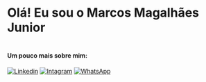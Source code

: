 <h1> Olá! Eu sou o Marcos Magalhães Junior<h1/>
  
  
    
  

#### Um pouco mais sobre mim:
    
[![Linkedin](https://img.shields.io/badge/LinkedIn-0077B5?style=for-the-badge&logo=linkedin&logoColor=white)](https://www.linkedin.com/in/marcos-magalhaes-junior-87aba121a/)
[![Intagram](https://img.shields.io/badge/Instagram-E4405F?style=for-the-badge&logo=instagram&logoColor=white)](https://www.instagram.com/juninho.magal/)
[![WhatsApp](https://img.shields.io/badge/WhatsApp-25D366?style=for-the-badge&logo=whatsapp&logoColor=white)](https://api.whatsapp.com/send?phone=5532988475771&text=.)    
    

    
    
    



